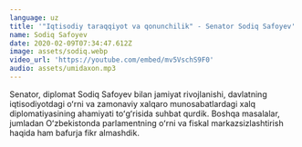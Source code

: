 ```yaml
---
language: uz
title: '"Iqtisodiy taraqqiyot va qonunchilik" - Senator Sodiq Safoyev'
name: Sodiq Safoyev
date: 2020-02-09T07:34:47.612Z
image: assets/sodiq.webp
video_url: 'https://youtube.com/embed/mv5VschS9F0'
audio: assets/umidaxon.mp3
---
```

Senator, diplomat Sodiq Safoyev bilan jamiyat rivojlanishi, davlatning iqtisodiyotdagi oʻrni va zamonaviy xalqaro munosabatlardagi xalq diplomatiyasining ahamiyati toʻgʻrisida suhbat qurdik. Boshqa masalalar, jumladan Oʻzbekistonda parlamentning oʻrni va fiskal markazsizlashtirish haqida ham bafurja fikr almashdik.
